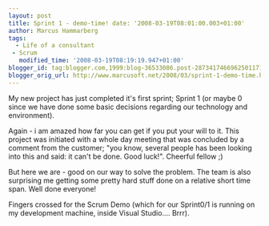 ```yaml
---
layout: post
title: Sprint 1 - demo-time! date: '2008-03-19T08:01:00.003+01:00'
author: Marcus Hammarberg
tags:
  - Life of a consultant
 - Scrum
   modified_time: '2008-03-19T08:19:19.947+01:00'
blogger_id: tag:blogger.com,1999:blog-36533086.post-2873417466962501171
blogger_orig_url: http://www.marcusoft.net/2008/03/sprint-1-demo-time.html
---
```


My new
project has just completed it's first sprint; Sprint 1 (or maybe 0 since
we have done some basic decisions regarding our technology and
environment).

Again - i am amazed how far you can get if you put your will to it. This
project was initiated with a whole day meeting that was concluded by a
comment from the customer; "you know, several people has been looking
into this and said: it can't be done. Good luck!". Cheerful fellow ;)

But here we are - good on our way to solve the problem. The team is also
surprising me getting some pretty hard stuff done on a relative short
time span. Well done everyone!

Fingers crossed for the Scrum Demo (which for our Sprint0/1 is running
on my development machine, inside Visual Studio.... Brrr).
